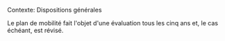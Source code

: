 Contexte: Dispositions générales

Le plan de mobilité fait l'objet d'une évaluation tous les cinq ans et, le cas échéant, est révisé.